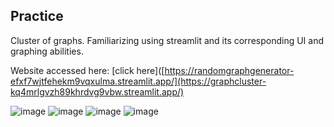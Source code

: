 ## Practice
Cluster of graphs. Familiarizing using streamlit and its corresponding UI and graphing abilities.

Website accessed here: [click here]([https://randomgraphgenerator-efxf7wjtfehekm9vqxulma.streamlit.app/](https://graphcluster-kq4mrlgvzh89khrdvg9vbw.streamlit.app/)

![image](https://github.com/user-attachments/assets/198e9c3e-10f9-416c-bb7c-dd614cb451a5)
![image](https://github.com/user-attachments/assets/6f7b66e4-e3f2-44f9-bec7-6ddbb23b0c0b)
![image](https://github.com/user-attachments/assets/04a6623c-f6a9-42f3-be97-8a8a0eed1271)
![image](https://github.com/user-attachments/assets/5c31a26b-95b2-423c-b6c3-540632de7846)
